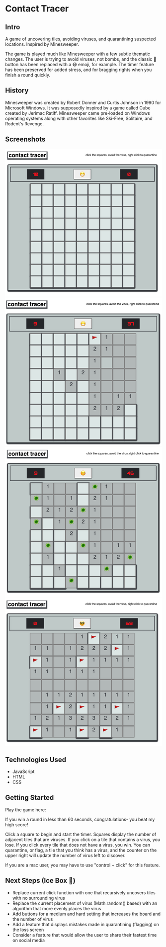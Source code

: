 # Contact Tracer

## Intro
A game of uncovering tiles, avoiding viruses, and quarantining suspected locations. Inspired by Minesweeper.

The game is played much like Minesweeper with a few subtle thematic changes. The user is trying to avoid viruses, not bombs, and the classic 🙂 button has been replaced with a 😷  emoji, for example. The timer feature has been preserved for added stress, and for bragging rights when you finish a round quickly.

## History
Minesweeper was created by Robert Donner and Curtis Johnson in 1990 for Microsoft Windows. It was supposedly inspired by a game called Cube created by Jerimac Ratiff. Minesweeper came pre-loaded on Windows operating systems along with other favorites like Ski-Free, Solitaire, and Rodent's Revenge. 

## Screenshots

![Wireframes](images/project-screenshots/CTscreenshot1.png)
![Wireframes](images/project-screenshots/CTscreenshot2.png)
![Wireframes](images/project-screenshots/CTscreenshotLose.png)
![Wireframes](images/project-screenshots/CTscreenshotWin.png)

## Technologies Used
- JavaScript
- HTML
- CSS

## Getting Started

Play the game here:

If you win a round in less than 60 seconds, congratulations- you beat my high score!

Click a square to begin and start the timer. Squares display the number of adjacent tiles that are viruses. If you click on a tile that contains a virus, you lose. If you click every tile that does not have a virus, you win. You can quarantine, or flag, a tile that you think has a virus, and the counter on the upper right will update the number of virus left to discover.

If you are a mac user, you may have to use "control + click" for this feature.

## Next Steps (Ice Box 🥶)

- Replace current click function with one that recursively uncovers tiles with no surrounding virus
- Replace the current placement of virus (Math.random() based) with an algorithm that more evenly places the virus
- Add buttons for a medium and hard setting that increases the board and the number of virus
- Add a feature that displays mistakes made in quarantining (flagging) on the loss screen
- Consider a feature that would allow the user to share their fastest time on social media

